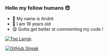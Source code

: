 ### Hello my fellow humans 😎

- 💬 My name is André
- 🎈 I am 18 years old
- 😧 Gotta get better at commenting my code !

[![Top Langs](https://github-readme-stats.vercel.app/api/top-langs/?username=andrebtw&count_private=true&show_icons=true&theme=midnight-purple)](https://github.com/anuraghazra/github-readme-stats)

[![GitHub Streak](https://github-readme-streak-stats.herokuapp.com/?user=andrebtw&theme=midnight-purple)](https://git.io/streak-stats)
